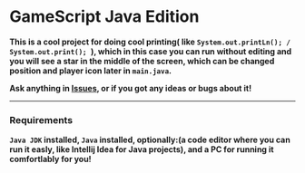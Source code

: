 # GameScript Java Edition

**This is a cool project for doing cool printing( like `System.out.printLn(); / System.out.print(); `), which in this case you can run without editing and you will see a star in the middle of the screen, which can be changed position and player icon later in `main.java`.**


**Ask anything in [Issues](https://github.com/nikeedev/GameScript_java/issues), or if you got any ideas or bugs about it!**

----------------------

### Requirements

**`Java JDK` installed, `Java` installed, optionally:(a code editor where you can run it easly, like Intellij Idea for Java projects), and a PC for running it comfortlably for you!**


